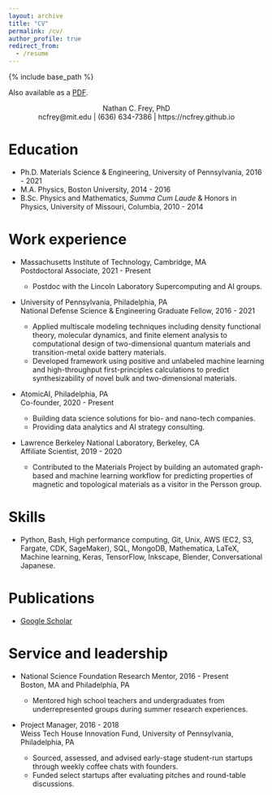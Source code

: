 ```yaml
---
layout: archive
title: "CV"
permalink: /cv/
author_profile: true
redirect_from:
  - /resume
---
```


{% include base_path %}

Also available as a [PDF](/files/CV.pdf).

<div align="center"> Nathan C. Frey, PhD </div>
<div align="center"> ncfrey@mit.edu | (636) 634-7386 | https://ncfrey.github.io </div>

Education
=========
* Ph.D. Materials Science & Engineering, University of Pennsylvania, 2016 - 2021
* M.A. Physics, Boston University, 2014 - 2016
* B.Sc. Physics and Mathematics, *Summa Cum Laude* & Honors in Physics, University of Missouri, Columbia, 2010 - 2014 

Work experience
===============
* Massachusetts Institute of Technology, Cambridge, MA  
Postdoctoral Associate, 2021 - Present 
  * Postdoc with the Lincoln Laboratory Supercomputing and AI groups. 
  
* University of Pennsylvania, Philadelphia, PA  
National Defense Science & Engineering Graduate Fellow, 2016 - 2021
  * Applied multiscale modeling techniques including density functional theory, molecular dynamics, and finite element analysis to computational design of two-dimensional quantum materials and transition-metal oxide battery materials.
  * Developed framework using positive and unlabeled machine learning and high-throughput first-principles calculations to predict synthesizability of novel bulk and two-dimensional materials.

* AtomicAI, Philadelphia, PA  
Co-founder, 2020 - Present  
  * Building data science solutions for bio- and nano-tech companies.  
  * Providing data analytics and AI strategy consulting.  

* Lawrence Berkeley National Laboratory, Berkeley, CA  
Affiliate Scientist, 2019 - 2020  
  * Contributed to the Materials Project by building an automated graph-based and machine learning workflow for predicting properties of magnetic and topological materials as a visitor in the Persson group.
  
Skills
======
* Python, Bash, High performance computing, Git, Unix, AWS (EC2, S3, Fargate, CDK, SageMaker), SQL, MongoDB, Mathematica, LaTeX, Machine learning, Keras, TensorFlow, Inkscape, Blender, Conversational Japanese.

Publications
======
* [Google Scholar](https://scholar.google.com/citations?user=IMUja60AAAAJ)
    
Service and leadership
======
* National Science Foundation Research Mentor, 2016 - Present  
Boston, MA and Philadelphia, PA  
  * Mentored high school teachers and undergraduates from underrepresented groups during summer research experiences.

* Project Manager, 2016 - 2018  
Weiss Tech House Innovation Fund, University of Pennsylvania, Philadelphia, PA  
  * Sourced, assessed, and advised early-stage student-run startups through weekly coffee chats with founders.
  * Funded select startups after evaluating pitches and round-table discussions.
